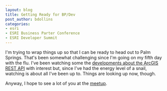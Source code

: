```yaml
---
layout: blog
title: Getting Ready for BP/Dev
post_author: bdollins
categories:
- esri
- ESRI Business Parter Conference
- ESRI Developer Summit
---
```


I'm trying to wrap things up so that I can be ready to head out to Palm Springs. That's been somewhat challenging since I'm going on my fifth day with the flu. I've been watching some the <a href="http://www.spatiallyadjusted.com/2008/03/10/arcgis-server-rest-api-for-92/">developments about the ArcGIS REST API</a> with interest but, since I've had the energy level of a snail, watching is about all I've been up to. Things are looking up now, though.

Anyway, I hope to see a lot of you at the <a href="http://www.spatiallyadjusted.com/2008/03/10/esri-developer-summit-meetup/">meetup</a>.